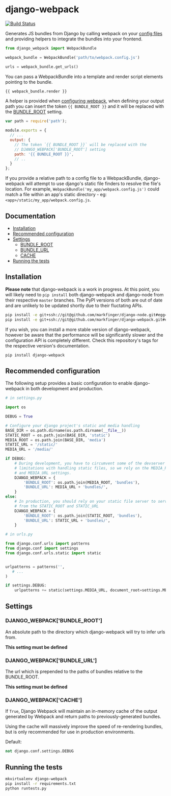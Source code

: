 django-webpack
==============

[![Build Status](https://travis-ci.org/markfinger/django-webpack.svg?branch=master)](https://travis-ci.org/markfinger/django-webpack)

Generates JS bundles from Django by calling webpack on your [config files](webpack.github.io/docs/configuration.html) and providing helpers to integrate the bundles into your frontend.

```python
from django_webpack import WebpackBundle

webpack_bundle = WebpackBundle('path/to/webpack.config.js')

urls = webpack_bundle.get_urls()
```

You can pass a WebpackBundle into a template and render script elements pointing to the bundle.
```html
{{ webpack_bundle.render }}
```

A helper is provided when [configuring webpack](webpack.github.io/docs/configuration.html), when defining your output path you can insert the token `{{ BUNDLE_ROOT }}` and it will be replaced with the [BUNDLE_ROOT](#django_webpackbundle_root) setting.

```javascript
var path = require('path');

module.exports = {
  // ...
  output: {
    // The token `{{ BUNDLE_ROOT }}` will be replaced with the
    // DJANGO_WEBPACK['BUNDLE_ROOT'] setting
    path: '{{ BUNDLE_ROOT }}',
    // ..
  }
};
```

If you provide a relative path to a config file to a WebpackBundle, django-webpack will attempt to use django's static file finders to resolve the file's location. For example, `WebpackBundle('my_app/webpack.config.js')` could match a file within an app's static directory - eg: `<app>/static/my_app/webpack.config.js`. 

Documentation
-------------

- [Installation](#installation)
- [Recommended configuration](#recommended-configuration)
- [Settings](#settings)
  - [BUNDLE_ROOT](#django_webpackbundle_root)
  - [BUNDLE_URL](#django_webpackbundle_url)
  - [CACHE](#django_webpackcache)
- [Running the tests](#running-the-tests)


Installation
------------

**Please note** that django-webpack is a work in progress. At this point, you will likely need to `pip install` both django-webpack and django-node from their respective `master` branches. The PyPI versions of both are out of date and are unlikely to be updated shortly due to their fluctating APIs.

```bash
pip install -e git+ssh://git@github.com/markfinger/django-node.git#egg=django-node
pip install -e git+ssh://git@github.com/markfinger/django-webpack.git#egg=django-webpack
```

If you wish, you can install a more stable version of django-webpack, however be aware that the performance will be significantly slower and the configuration API is completely different. Check this repository's tags for the respective version's documentation.

```bash
pip install django-webpack
```

Recommended configuration
-------------------------

The following setup provides a basic configuration to enable django-webpack in both development and production.

```python
# in settings.py

import os

DEBUG = True

# Configure your django project's static and media handling
BASE_DIR = os.path.dirname(os.path.dirname(__file__))
STATIC_ROOT = os.path.join(BASE_DIR, 'static')
MEDIA_ROOT = os.path.join(BASE_DIR, 'media')
STATIC_URL = '/static/'
MEDIA_URL = '/media/'

if DEBUG:
    # During development, you have to circumvent some of the devserver's 
    # limitations with handling static files, so we rely on the MEDIA_ROOT 
    # and MEDIA_URL settings.
    DJANGO_WEBPACK = {
        'BUNDLE_ROOT': os.path.join(MEDIA_ROOT, 'bundles'),
        'BUNDLE_URL': MEDIA_URL + 'bundles/',
    }
else:
    # In production, you should rely on your static file server to serve
    # from the STATIC_ROOT and STATIC_URL
    DJANGO_WEBPACK = {
        'BUNDLE_ROOT': os.path.join(STATIC_ROOT, 'bundles'),
        'BUNDLE_URL': STATIC_URL + 'bundles/',
    }
```

```python
# in urls.py

from django.conf.urls import patterns
from django.conf import settings
from django.conf.urls.static import static


urlpatterns = patterns('',
   # ...
)

if settings.DEBUG:
    urlpatterns += static(settings.MEDIA_URL, document_root=settings.MEDIA_ROOT)
```


Settings
--------

### DJANGO_WEBPACK['BUNDLE_ROOT']

An absolute path to the directory which django-webpack will try to infer urls from.

**This setting must be defined**

### DJANGO_WEBPACK['BUNDLE_URL']

The url which is prepended to the paths of bundles relative to the BUNDLE_ROOT.

**This setting must be defined**

### DJANGO_WEBPACK['CACHE']

If `True`, Django Webpack will maintain an in-memory cache of the output generated by
Webpack and return paths to previously-generated bundles.

Using the cache will massively improve the speed of re-rendering bundles, but is only
recommended for use in production environments.

Default:
```python
not django.conf.settings.DEBUG
```


Running the tests
-----------------

```bash
mkvirtualenv django-webpack
pip install -r requirements.txt
python runtests.py
```
